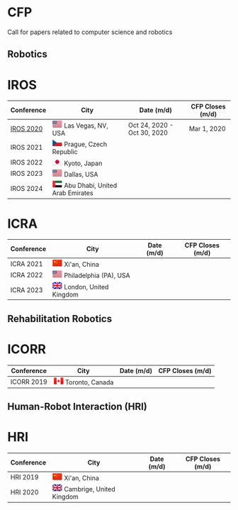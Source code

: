 # CFP
Call for papers related to computer science and robotics

## Robotics
# IROS

Conference                | City                   | Date (m/d)                              | CFP Closes (m/d)
------------------------- | ---------------------- | -------------                           | -------------
[IROS 2020](http://www.iros2020.org/)              | ![US](png/US.png) Las Vegas, NV, USA    | Oct 24, 2020 - Oct 30, 2020             | Mar 1, 2020
IROS 2021                 | ![CZ](png/CZ.png) Prague, Czech Republic | 
IROS 2022                 | ![JP](png/JP.png) Kyoto, Japan           |
IROS 2023                 | ![US](png/US.png) Dallas, USA            |
IROS 2024                 | ![AE](png/AE.png) Abu Dhabi, United Arab Emirates |

# ICRA

Conference                | City                   | Date (m/d)                              | CFP Closes (m/d)
------------------------- | ---------------------- | -------------                           | -------------
ICRA 2021                 | ![CN](png/CN.png) Xi'an, China                      | 
ICRA 2022                 | ![US](png/US.png) Philadelphia (PA), USA            | 
ICRA 2023                 | ![GB](png/GB.png) London, United Kingdom            |

## Rehabilitation Robotics
# ICORR

Conference                | City                   | Date (m/d)                              | CFP Closes (m/d)
------------------------- | ---------------------- | -------------                           | -------------
ICORR 2019                | ![CA](png/CA.png) Toronto, Canada                     | 

## Human-Robot Interaction (HRI)
# HRI

Conference                | City                   | Date (m/d)                              | CFP Closes (m/d)
------------------------- | ---------------------- | -------------                           | -------------
HRI 2019                  | ![CN](png/CN.png) Xi'an, China                                   | 
HRI 2020                  | ![GB](png/GB.png) Cambrige, United Kingdom                                   | 




